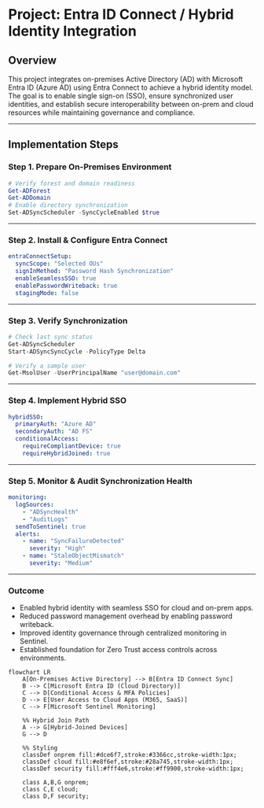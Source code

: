 # Project: Entra ID Connect / Hybrid Identity Integration

## Overview
This project integrates on-premises Active Directory (AD) with Microsoft Entra ID (Azure AD) using Entra Connect to achieve a hybrid identity model.
The goal is to enable single sign-on (SSO), ensure synchronized user identities, and establish secure interoperability between on-prem and cloud resources while maintaining governance and compliance.

---

##  Implementation Steps

### Step 1. Prepare On-Premises Environment

```powershell
# Verify forest and domain readiness
Get-ADForest
Get-ADDomain
# Enable directory synchronization
Set-ADSyncScheduler -SyncCycleEnabled $true
```

---

### Step 2. Install & Configure Entra Connect

```yaml
entraConnectSetup:
  syncScope: "Selected OUs"
  signInMethod: "Password Hash Synchronization"
  enableSeamlessSSO: true
  enablePasswordWriteback: true
  stagingMode: false
```

---

### Step 3. Verify Synchronization

```powershell
# Check last sync status
Get-ADSyncScheduler
Start-ADSyncSyncCycle -PolicyType Delta

# Verify a sample user
Get-MsolUser -UserPrincipalName "user@domain.com"
```

---

### Step 4. Implement Hybrid SSO

```yaml
hybridSSO:
  primaryAuth: "Azure AD"
  secondaryAuth: "AD FS"
  conditionalAccess:
    requireCompliantDevice: true
    requireHybridJoined: true
```

---

### Step 5. Monitor & Audit Synchronization Health

```yaml
monitoring:
  logSources:
    - "ADSyncHealth"
    - "AuditLogs"
  sendToSentinel: true
  alerts:
    - name: "SyncFailureDetected"
      severity: "High"
    - name: "StaleObjectMismatch"
      severity: "Medium"
```

---

###  Outcome

* Enabled hybrid identity with seamless SSO for cloud and on-prem apps.
* Reduced password management overhead by enabling password writeback.
* Improved identity governance through centralized monitoring in Sentinel.
* Established foundation for Zero Trust access controls across environments.

```mermaid
flowchart LR
    A[On-Premises Active Directory] --> B[Entra ID Connect Sync]
    B --> C[Microsoft Entra ID (Cloud Directory)]
    C --> D[Conditional Access & MFA Policies]
    D --> E[User Access to Cloud Apps (M365, SaaS)]
    C --> F[Microsoft Sentinel Monitoring]

    %% Hybrid Join Path
    A --> G[Hybrid-Joined Devices]
    G --> D

    %% Styling
    classDef onprem fill:#dce6f7,stroke:#3366cc,stroke-width:1px;
    classDef cloud fill:#e8f6ef,stroke:#28a745,stroke-width:1px;
    classDef security fill:#fff4e6,stroke:#ff9900,stroke-width:1px;

    class A,B,G onprem;
    class C,E cloud;
    class D,F security;
